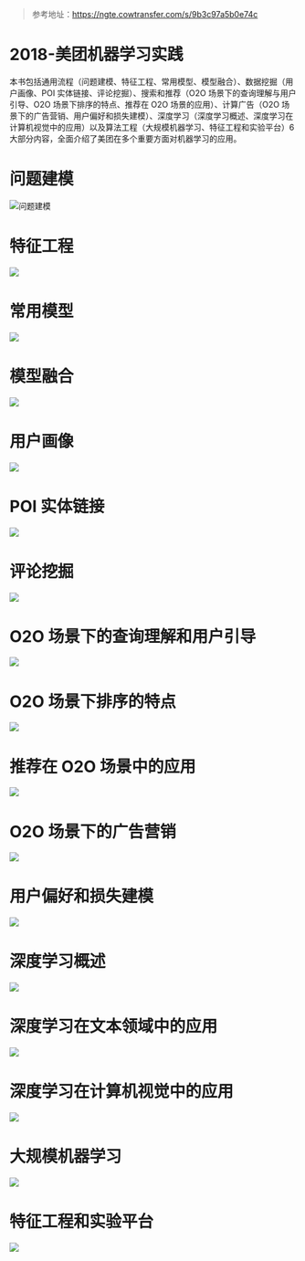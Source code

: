 > 参考地址：https://ngte.cowtransfer.com/s/9b3c97a5b0e74c

# 2018-美团机器学习实践

本书包括通用流程（问题建模、特征工程、常用模型、模型融合）、数据挖掘（用户画像、POI 实体链接、评论挖掘）、搜索和推荐（O2O 场景下的查询理解与用户引导、O2O 场景下排序的特点、推荐在 O2O 场景的应用）、计算广告（O2O 场景下的广告营销、用户偏好和损失建模）、深度学习（深度学习概述、深度学习在计算机视觉中的应用）以及算法工程（大规模机器学习、特征工程和实验平台）6 大部分内容，全面介绍了美团在多个重要方面对机器学习的应用。

# 问题建模

![问题建模](https://assets.ng-tech.icu/item/20230430222929.png)

# 特征工程

![](https://assets.ng-tech.icu/item/20230616144852.png)

# 常用模型

![](https://assets.ng-tech.icu/item/20230616144908.png)

# 模型融合

![](https://assets.ng-tech.icu/item/20230616145050.png)

# 用户画像

![](https://assets.ng-tech.icu/item/20230616145104.png)

# POI 实体链接

![](https://assets.ng-tech.icu/item/20230616145129.png)

# 评论挖掘

![](https://assets.ng-tech.icu/item/20230616145300.png)

# O2O 场景下的查询理解和用户引导

![](https://assets.ng-tech.icu/item/20230616145324.png)

# O2O 场景下排序的特点

![](https://assets.ng-tech.icu/item/20230616145338.png)

# 推荐在 O2O 场景中的应用

![](https://assets.ng-tech.icu/item/20230616145357.png)

# O2O 场景下的广告营销

![](https://assets.ng-tech.icu/item/20230616145419.png)

# 用户偏好和损失建模

![](https://assets.ng-tech.icu/item/20230616145220.png)

# 深度学习概述

![](https://assets.ng-tech.icu/item/20230616145205.png)

# 深度学习在文本领域中的应用

![](https://assets.ng-tech.icu/item/20230616145149.png)

# 深度学习在计算机视觉中的应用

![](https://assets.ng-tech.icu/item/20230616145028.png)

# 大规模机器学习

![](https://assets.ng-tech.icu/item/20230616144941.png)

# 特征工程和实验平台

![](https://assets.ng-tech.icu/item/20230616144926.png)
